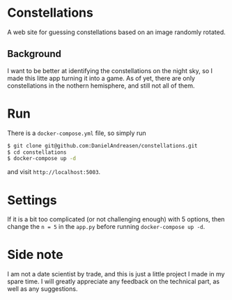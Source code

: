 # Constellations
A web site for guessing constellations based on an image randomly rotated.

## Background
I want to be better at identifying the constellations on the night sky,
so I made this litte app turning it into a game. As of yet, there are
only constellations in the nothern hemisphere, and still not all of them.

# Run
There is a `docker-compose.yml` file, so simply run
```bash
$ git clone git@github.com:DanielAndreasen/constellations.git
$ cd constellations
$ docker-compose up -d
```
and visit `http://localhost:5003`.

# Settings
If it is a bit too complicated (or not challenging enough) with 5 options, then
change the `n = 5` in the `app.py` before running `docker-compose up -d`.

# Side note
I am not a date scientist by trade, and this is just a little project I made
in my spare time. I will greatly appreciate any feedback on the technical part,
as well as any suggestions.
